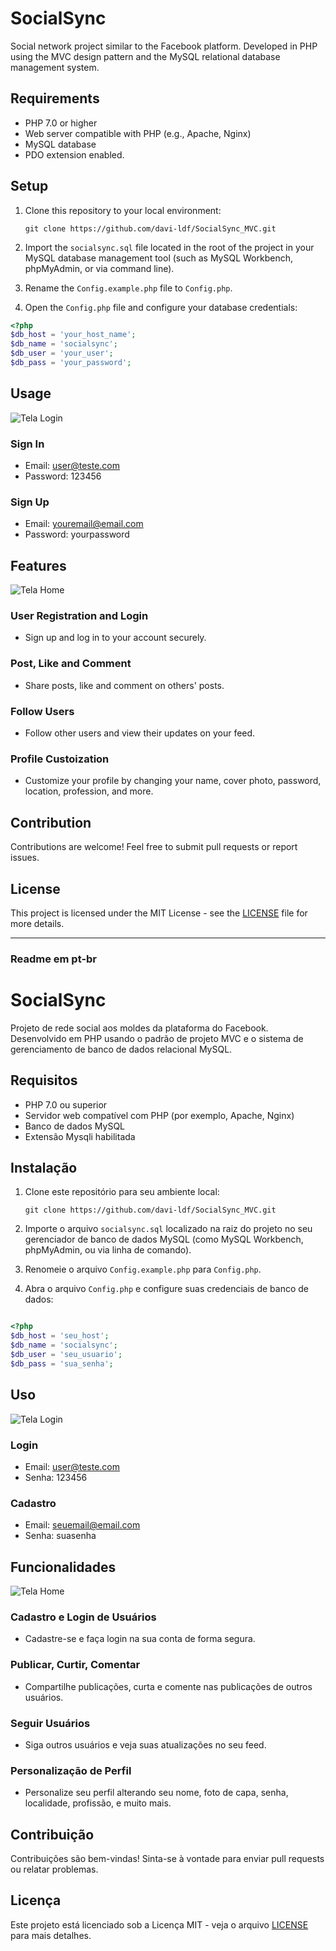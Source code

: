 # SocialSync
 Social network project similar to the Facebook platform. Developed in PHP using the MVC design pattern and the MySQL relational database management system. 

## Requirements

- PHP 7.0 or higher
- Web server compatible with PHP (e.g., Apache, Nginx)
- MySQL database
- PDO extension enabled.

## Setup

1. Clone this repository to your local environment:

    `git clone https://github.com/davi-ldf/SocialSync_MVC.git`


2. Import the `socialsync.sql` file located in the root of the project in your MySQL database management tool (such as MySQL Workbench, phpMyAdmin, or via command line).

3. Rename the `Config.example.php` file to `Config.php`.

4. Open the `Config.php` file and configure your database credentials:

```php
<?php
$db_host = 'your_host_name';
$db_name = 'socialsync';
$db_user = 'your_user';
$db_pass = 'your_password';

```

## Usage

![Tela Login](public/assets/images/telaLogin.png) 

### Sign In
- Email: user@teste.com
- Password: 123456
  
### Sign Up
- Email: youremail@email.com
- Password: yourpassword

## Features

![Tela Home](public/assets/images/telaHome.png)

### User Registration and Login
- Sign up and log in to your account securely.

### Post, Like and Comment
- Share posts, like and comment on others' posts.

### Follow Users 
- Follow other users and view their updates on your feed.

### Profile Custoization
- Customize your profile by changing your name, cover photo, password, location, profession, and more.
  

## Contribution

Contributions are welcome! Feel free to submit pull requests or report issues.

## License

This project is licensed under the MIT License - see the [LICENSE](LICENSE) file for more details.


____________________________________________________________________________________________________________________________________________________________________________________________________________________

### Readme em pt-br

# SocialSync

Projeto de rede social aos moldes da plataforma do Facebook. Desenvolvido em PHP usando o padrão de projeto MVC e o sistema de gerenciamento de banco de dados relacional MySQL.

## Requisitos
- PHP 7.0 ou superior
- Servidor web compatível com PHP (por exemplo, Apache, Nginx)
- Banco de dados MySQL
- Extensão Mysqli habilitada


## Instalação
1. Clone este repositório para seu ambiente local:

    `git clone https://github.com/davi-ldf/SocialSync_MVC.git`


2. Importe o arquivo `socialsync.sql` localizado na raiz do projeto no seu gerenciador de banco de dados MySQL (como MySQL Workbench, phpMyAdmin, ou via linha de comando).

3. Renomeie o arquivo `Config.example.php` para `Config.php`.

4. Abra o arquivo `Config.php` e configure suas credenciais de banco de dados:

```php

<?php
$db_host = 'seu_host';
$db_name = 'socialsync';
$db_user = 'seu_usuario';
$db_pass = 'sua_senha';

```

## Uso

![Tela Login](public/assets/images/telaLogin.png) 

### Login
- Email: user@teste.com
- Senha: 123456

### Cadastro
- Email: seuemail@email.com
- Senha: suasenha

## Funcionalidades

![Tela Home](public/assets/images/telaHome.png)

### Cadastro e Login de Usuários 
- Cadastre-se e faça login na sua conta de forma segura.

### Publicar, Curtir, Comentar
- Compartilhe publicações, curta e comente nas publicações de outros usuários.

### Seguir Usuários 
- Siga outros usuários e veja suas atualizações no seu feed.

### Personalização de Perfil
- Personalize seu perfil alterando seu nome, foto de capa, senha, localidade, profissão, e muito mais.



## Contribuição
Contribuições são bem-vindas! Sinta-se à vontade para enviar pull requests ou relatar problemas.

## Licença
Este projeto está licenciado sob a Licença MIT - veja o arquivo [LICENSE](LICENSE) para mais detalhes.
